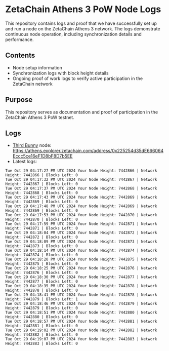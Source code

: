# ZetaChain Athens 3 PoW Node Logs
This repository contains logs and proof that we have successfully set up and run a node on the ZetaChain Athens 3 network. The logs demonstrate continuous node operation, including synchronization details and performance.

## Contents
- Node setup information
- Synchronization logs with block height details
- Ongoing proof of work logs to verify active participation in the ZetaChain network

## Purpose
This repository serves as documentation and proof of participation in the ZetaChain Athens 3 PoW testnet.

## Logs

- [Third Bunny](https://thirdbunny.xyz/) node: https://athens.explorer.zetachain.com/address/0x225254d35dE666064Eccc5ce16eF1D8bF8D7b5EE
- Latest logs:
```
Tue Oct 29 04:17:27 PM UTC 2024 Your Node Height: 7442866 | Network Height: 7442866 | Blocks Left: 0
Tue Oct 29 04:17:32 PM UTC 2024 Your Node Height: 7442867 | Network Height: 7442867 | Blocks Left: 0
Tue Oct 29 04:17:37 PM UTC 2024 Your Node Height: 7442868 | Network Height: 7442868 | Blocks Left: 0
Tue Oct 29 04:17:43 PM UTC 2024 Your Node Height: 7442869 | Network Height: 7442869 | Blocks Left: 0
Tue Oct 29 04:17:48 PM UTC 2024 Your Node Height: 7442869 | Network Height: 7442869 | Blocks Left: 0
Tue Oct 29 04:17:53 PM UTC 2024 Your Node Height: 7442870 | Network Height: 7442870 | Blocks Left: 0
Tue Oct 29 04:17:59 PM UTC 2024 Your Node Height: 7442871 | Network Height: 7442871 | Blocks Left: 0
Tue Oct 29 04:18:04 PM UTC 2024 Your Node Height: 7442872 | Network Height: 7442872 | Blocks Left: 0
Tue Oct 29 04:18:09 PM UTC 2024 Your Node Height: 7442873 | Network Height: 7442873 | Blocks Left: 0
Tue Oct 29 04:18:14 PM UTC 2024 Your Node Height: 7442874 | Network Height: 7442874 | Blocks Left: 0
Tue Oct 29 04:18:20 PM UTC 2024 Your Node Height: 7442875 | Network Height: 7442875 | Blocks Left: 0
Tue Oct 29 04:18:25 PM UTC 2024 Your Node Height: 7442876 | Network Height: 7442876 | Blocks Left: 0
Tue Oct 29 04:18:30 PM UTC 2024 Your Node Height: 7442877 | Network Height: 7442877 | Blocks Left: 0
Tue Oct 29 04:18:35 PM UTC 2024 Your Node Height: 7442878 | Network Height: 7442878 | Blocks Left: 0
Tue Oct 29 04:18:41 PM UTC 2024 Your Node Height: 7442878 | Network Height: 7442879 | Blocks Left: 1
Tue Oct 29 04:18:46 PM UTC 2024 Your Node Height: 7442879 | Network Height: 7442879 | Blocks Left: 0
Tue Oct 29 04:18:51 PM UTC 2024 Your Node Height: 7442880 | Network Height: 7442880 | Blocks Left: 0
Tue Oct 29 04:18:57 PM UTC 2024 Your Node Height: 7442881 | Network Height: 7442881 | Blocks Left: 0
Tue Oct 29 04:19:02 PM UTC 2024 Your Node Height: 7442882 | Network Height: 7442882 | Blocks Left: 0
Tue Oct 29 04:19:07 PM UTC 2024 Your Node Height: 7442883 | Network Height: 7442883 | Blocks Left: 0
```
